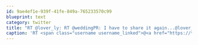 ```yaml
---
id: 9ae4ef1e-939f-41fe-849a-765233570c99
blueprint: text
category: twitter
title: "RT @lover_ly: RT @weddingPR: I have to share it again...@lover_ly is on @dailycandy's wedding picks TODAY! It's so major!! ;) http://t.c ..."
caption: 'RT <span class="username username_linked">@<a href="https://twitter.com/lover_ly" title="lover_ly">lover_ly</a></span>: RT <span class="username username_linked">@<a href="https://twitter.com/weddingPR" title="weddingPR">weddingPR</a></span>: I have to share it again...<span class="username username_linked">@<a href="https://twitter.com/lover_ly" title="lover_ly">lover_ly</a></span> is on @dailycandy''s wedding picks TODAY! It''s so major!! ;) http://t.c ...'
---
```

